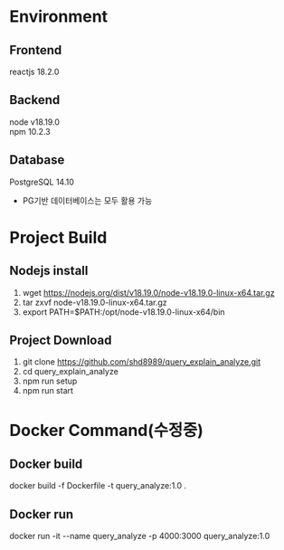 # Environment
## Frontend
reactjs 18.2.0

## Backend
node v18.19.0<br>
npm 10.2.3

## Database
PostgreSQL 14.10
- PG기반 데이터베이스는 모두 활용 가능

# Project Build
## Nodejs install
1. wget https://nodejs.org/dist/v18.19.0/node-v18.19.0-linux-x64.tar.gz
2. tar zxvf node-v18.19.0-linux-x64.tar.gz
3. export PATH=$PATH:/opt/node-v18.19.0-linux-x64/bin

## Project Download
1. git clone https://github.com/shd8989/query_explain_analyze.git
2. cd query_explain_analyze
3. npm run setup
4. npm run start

# Docker Command(수정중)
## Docker build
docker build -f Dockerfile -t query_analyze:1.0 .

## Docker run
docker run -it --name query_analyze -p 4000:3000 query_analyze:1.0
